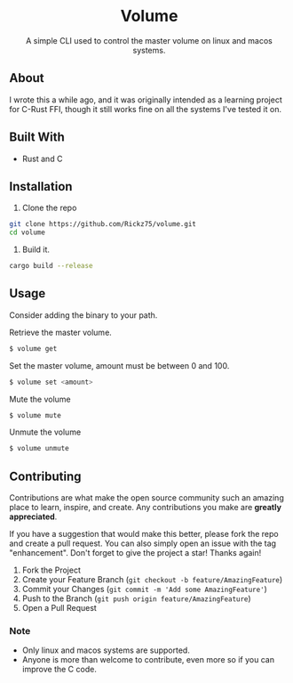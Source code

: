 <br />
<div align="center">
    <h1>Volume</h1>
    <p>A simple CLI used to control the master volume on linux and macos systems.</p>
</div>

## About

I wrote this a while ago, and it was originally intended as a learning project for C-Rust FFI, though it still works fine on all the systems I've tested it on.

## Built With

-   Rust and C

## Installation

1. Clone the repo

```sh
git clone https://github.com/Rickz75/volume.git
cd volume
```

1. Build it.

```sh
cargo build --release
```

## Usage

Consider adding the binary to your path.

Retrieve the master volume.

```sh
$ volume get
```

Set the master volume, amount must be between 0 and 100.

```sh
$ volume set <amount>
```

Mute the volume

```sh
$ volume mute
```

Unmute the volume

```sh
$ volume unmute
```

## Contributing

Contributions are what make the open source community such an amazing place to learn, inspire, and create. Any contributions you make are **greatly appreciated**.

If you have a suggestion that would make this better, please fork the repo and create a pull request. You can also simply open an issue with the tag "enhancement".
Don't forget to give the project a star! Thanks again!

1. Fork the Project
2. Create your Feature Branch (`git checkout -b feature/AmazingFeature`)
3. Commit your Changes (`git commit -m 'Add some AmazingFeature'`)
4. Push to the Branch (`git push origin feature/AmazingFeature`)
5. Open a Pull Request

### Note

-   Only linux and macos systems are supported.
-   Anyone is more than welcome to contribute, even more so if you can improve the C code.
